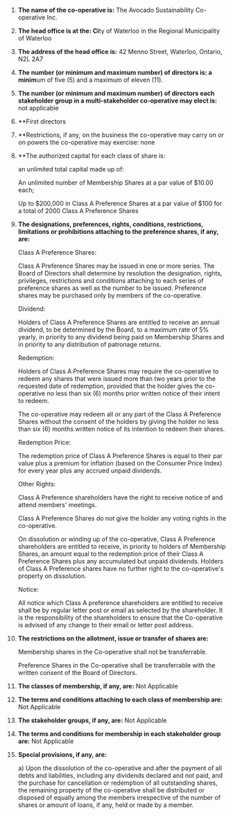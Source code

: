 1. **The name of the co-operative is:** The Avocado Sustainability Co-operative Inc.
1. **The head office is at the: Ci**ty of Waterloo in the Regional Municipality of Waterloo
1. **The address of the head office is:** 42 Menno Street, Waterloo, Ontario, N2L 2A7
1. **The number (or minimum and maximum number) of directors is: a minim**um of five (5) and a maximum of eleven (11).
1. **The number (or minimum and maximum number) of directors each stakeholder group in a multi-stakeholder co-operative may elect is:** not applicable
1. **First directors
1. **Restrictions, if any, on the business the co-operative may carry on or on powers the co-operative may exercise: none
1. **The authorized capital for each class of share is:

    an unlimited total capital made up of: 

    An unlimited number of Membership  Shares at a par value of $10.00 each; 

    Up to $200,000 in Class A Preference Shares at a par value of $100 for a total of 2000 Class A Preference Shares
1. **The designations, preferences, rights, conditions, restrictions, limitations or prohibitions attaching to the preference shares, if any, are:**

    Class A Preference Shares: 

	Class A Preference Shares may be issued in one or more series.  The Board of Directors shall determine by resolution the designation, rights, privileges, restrictions and conditions attaching to each series of preference shares as well as the number to be issued.  Preference shares may be purchased only by members of the co-operative.

	Dividend: 
	
	Holders of Class A Preference Shares are entitled to receive an annual dividend, to be determined by the Board, to a maximum rate of 5% yearly, in priority to any dividend being paid on Membership Shares and in priority to any distribution of patronage returns. 
	
	Redemption: 

	Holders of Class A Preference Shares may require the co-operative to redeem any shares that were issued more than two years prior to the requested date of redemption, provided that the holder gives the co-operative no less than six (6) months prior written notice of their intent to redeem.
	
	The co-operative may redeem all or any part of the Class A Preference Shares without the consent of the holders by giving the holder no less than six (6) months written notice of its intention to redeem their shares. 
	
	Redemption Price:  
	
	The redemption price of Class A Preference Shares is equal to their par value plus a premium for inflation (based on the Consumer Price Index) for every year plus any accrued unpaid dividends.
	
	Other Rights: 
	
	Class A Preference shareholders have the right to receive notice of and attend members' meetings. 
	
	Class A Preference Shares do not give the holder any voting rights in the co-operative. 
	
	On dissolution or winding up of the co-operative, Class A Preference shareholders are entitled to receive, in priority to holders of Membership Shares, an amount equal to the redemption price of their  Class A Preference Shares plus any accumulated but unpaid dividends.  Holders of Class A Preference shares have no further right to the co-operative's property on dissolution. 
	
	Notice: 

	All notice which Class A preference shareholders are entitled to receive shall be by regular letter post or email as selected by the shareholder.  It is the responsibility of the shareholders to ensure that the Co-operative is advised of any change to their email or letter post address.  
1. **The restrictions on the allotment, issue or transfer of shares are:**

	Membership shares in the Co-operative shall not be transferrable.  

	Preference Shares in the Co-operative shall be transferrable with the written consent of the Board of Directors. 
	
1. **The classes of membership, if any, are:** Not Applicable
1. **The terms and conditions attaching to each class of membership are:** Not Applicable
1. **The stakeholder groups, if any, are:** Not Applicable
1. **The terms and conditions for membership in each stakeholder group are:** Not Applicable
1. **Special provisions, if any, are:**

    a)  Upon the dissolution of the co-operative and after the payment of all debts and liabilities, including any dividends declared and not paid, and the purchase for cancellation or redemption of all outstanding shares, the remaining property of the co-operative shall be distributed or disposed of equally among the members irrespective of the number of shares or amount of loans, if any, held or made by a member. 
	
	